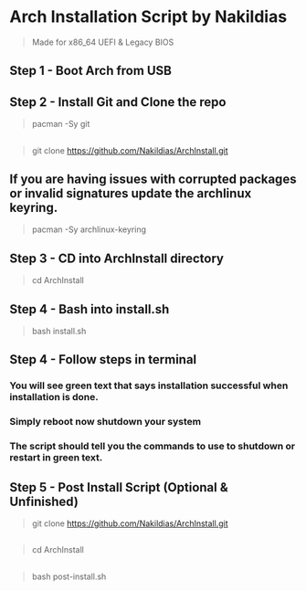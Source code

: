 # Arch Installation Script by Nakildias
> Made for x86_64 UEFI & Legacy BIOS
##  Step 1 - Boot Arch from USB
##  Step 2 - Install Git and Clone the repo
> pacman -Sy git
##
> git clone https://github.com/Nakildias/ArchInstall.git
## If you are having issues with corrupted packages or invalid signatures update the archlinux keyring.
> pacman -Sy archlinux-keyring
##  Step 3 - CD into ArchInstall directory
> cd ArchInstall
##  Step 4 - Bash into install.sh
>bash install.sh
##  Step 4 - Follow steps in terminal
### You will see green text that says installation successful when installation is done.
### Simply reboot now shutdown your system
### The script should tell you the commands to use to shutdown or restart in green text.
##  Step 5 - Post Install Script (Optional & Unfinished)
> git clone https://github.com/Nakildias/ArchInstall.git
##
> cd ArchInstall
##
> bash post-install.sh
